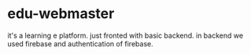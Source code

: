 # edu-webmaster
it's a learning e platform. just fronted with basic backend. in backend we used firebase and authentication of firebase.
